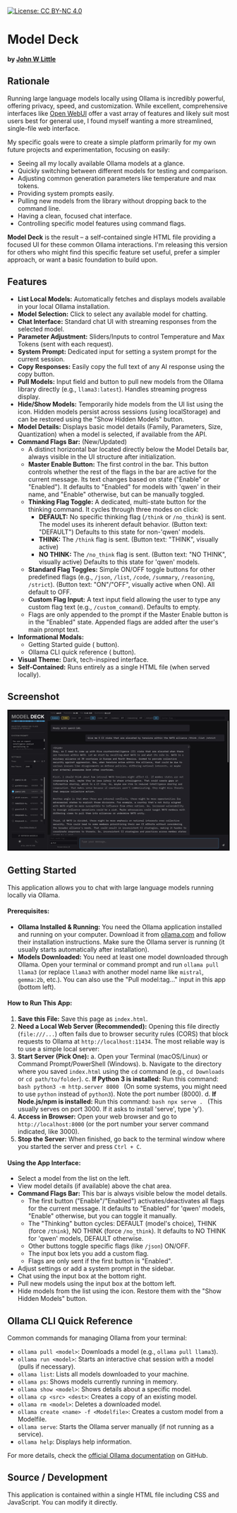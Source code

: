 [![License: CC BY-NC 4.0](https://img.shields.io/badge/License-CC%20BY--NC%204.0-lightgrey.svg)](https://creativecommons.org/licenses/by-nc/4.0/)

# Model Deck

**by [John W Little](https://johnwlittle.com)**

## Rationale

Running large language models locally using Ollama is incredibly powerful, offering privacy, speed, and customization. While excellent, comprehensive interfaces like [Open WebUI](https://github.com/open-webui/open-webui) offer a vast array of features and likely suit most users best for general use, I found myself wanting a more streamlined, single-file web interface.

My specific goals were to create a simple platform primarily for my own future projects and experimentation, focusing on easily:

* Seeing all my locally available Ollama models at a glance.
* Quickly switching between different models for testing and comparison.
* Adjusting common generation parameters like temperature and max tokens.
* Providing system prompts easily.
* Pulling new models from the library without dropping back to the command line.
* Having a clean, focused chat interface.
* Controlling specific model features using command flags.

**Model Deck** is the result – a self-contained single HTML file providing a focused UI for these common Ollama interactions. I'm releasing this version for others who might find this specific feature set useful, prefer a simpler approach, or want a basic foundation to build upon.

## Features

* **List Local Models:** Automatically fetches and displays models available in your local Ollama installation.
* **Model Selection:** Click to select any available model for chatting.
* **Chat Interface:** Standard chat UI with streaming responses from the selected model.
* **Parameter Adjustment:** Sliders/Inputs to control Temperature and Max Tokens (sent with each request).
* **System Prompt:** Dedicated input for setting a system prompt for the current session.
* **Copy Responses:** Easily copy the full text of any AI response using the copy button.
* **Pull Models:** Input field and button to pull new models from the Ollama library directly (e.g., `llama3:latest`). Handles streaming progress display.
* **Hide/Show Models:** Temporarily hide models from the UI list using the <i class="fa-solid fa-eye-slash"></i> icon. Hidden models persist across sessions (using localStorage) and can be restored using the "Show Hidden Models" button.
* **Model Details:** Displays basic model details (Family, Parameters, Size, Quantization) when a model is selected, if available from the API.
* **Command Flags Bar:** (New/Updated)
    * A distinct horizontal bar located directly below the Model Details bar, always visible in the UI structure after initialization.
    * **Master Enable Button:** The first control in the bar. This button controls whether the rest of the flags in the bar are active for the current message. Its text changes based on state ("Enable" or "Enabled"). It defaults to "Enabled" for models with 'qwen' in their name, and "Enable" otherwise, but can be manually toggled.
    * **Thinking Flag Toggle:** A dedicated, multi-state button for the thinking command. It cycles through three modes on click:
        * **DEFAULT:** No specific thinking flag (`/think` or `/no_think`) is sent. The model uses its inherent default behavior. (Button text: "DEFAULT") Defaults to this state for non-'qwen' models.
        * **THINK:** The `/think` flag is sent. (Button text: "THINK", visually active)
        * **NO THINK:** The `/no_think` flag is sent. (Button text: "NO THINK", visually active) Defaults to this state for 'qwen' models.
    * **Standard Flag Toggles:** Simple ON/OFF toggle buttons for other predefined flags (e.g., `/json`, `/list`, `/code`, `/summary`, `/reasoning`, `/strict`). (Button text: "ON"/"OFF", visually active when ON). All default to OFF.
    * **Custom Flag Input:** A text input field allowing the user to type any custom flag text (e.g., `/custom_command`). Defaults to empty.
    * Flags are only appended to the prompt if the Master Enable button is in the "Enabled" state. Appended flags are added after the user's main prompt text.
* **Informational Modals:**
    * Getting Started guide (<i class="fa-solid fa-circle-question"></i> button).
    * Ollama CLI quick reference (<i class="fa-solid fa-terminal"></i> button).
* **Visual Theme:** Dark, tech-inspired interface.
* **Self-Contained:** Runs entirely as a single HTML file (when served locally).

## Screenshot

![MODEL DECK Screenshot](modeldeckss.jpg)

## Getting Started

This application allows you to chat with large language models running locally via Ollama.

#### Prerequisites:

* **Ollama Installed & Running:** You need the Ollama application installed and running on your computer. Download it from [ollama.com](https://ollama.com) and follow their installation instructions. Make sure the Ollama server is running (it usually starts automatically after installation).
* **Models Downloaded:** You need at least one model downloaded through Ollama. Open your terminal or command prompt and run `ollama pull llama3` (or replace `llama3` with another model name like `mistral`, `gemma:2b`, etc.). You can also use the "Pull model:tag..." input in this app (bottom left).

#### How to Run This App:

1.  **Save this File:** Save this page as `index.html`.
2.  **Need a Local Web Server (Recommended):** Opening this file directly (`file:///...`) often fails due to browser security rules (CORS) that block requests to Ollama at `http://localhost:11434`. The most reliable way is to use a simple local server:
3.  **Start Server (Pick One):**
    a.  Open your Terminal (macOS/Linux) or Command Prompt/PowerShell (Windows).
    b.  Navigate to the directory where you saved `index.html` using the `cd` command (e.g., `cd Downloads` or `cd path/to/folder`).
    c.  **If Python 3 is installed:** Run this command:
        ```bash
        python3 -m http.server 8000
        ```
        (On some systems, you might need to use `python` instead of `python3`). Note the port number (8000).
    d.  **If Node.js/npm is installed:** Run this command:
        ```bash
        npx serve .
        ```
        (This usually serves on port 3000. If it asks to install 'serve', type 'y').
4.  **Access in Browser:** Open your web browser and go to
    `http://localhost:8000` (or the port number your server command indicated, like 3000).
5.  **Stop the Server:** When finished, go back to the terminal window where you started the server and press `Ctrl + C`.

#### Using the App Interface:

* Select a model from the list on the left.
* View model details (if available) above the chat area.
* **Command Flags Bar:** This bar is always visible below the model details.
    * The first button ("Enable"/"Enabled") activates/deactivates all flags for the current message. It defaults to "Enabled" for 'qwen' models, "Enable" otherwise, but you can toggle it manually.
    * The "Thinking" button cycles: DEFAULT (model's choice), THINK (force `/think`), NO THINK (force `/no_think`). It defaults to NO THINK for 'qwen' models, DEFAULT otherwise.
    * Other buttons toggle specific flags (like `/json`) ON/OFF.
    * The input box lets you add a custom flag.
    * Flags are only sent if the first button is "Enabled".
* Adjust settings or add a system prompt in the sidebar.
* Chat using the input box at the bottom right.
* Pull new models using the input box at the bottom left.
* Hide models from the list using the <i class="fa-solid fa-eye-slash"></i> icon. Restore them with the "Show Hidden Models" button.

## Ollama CLI Quick Reference

Common commands for managing Ollama from your terminal:

* `ollama pull <model>`: Downloads a model (e.g., `ollama pull llama3`).
* `ollama run <model>`: Starts an interactive chat session with a model (pulls if necessary).
* `ollama list`: Lists all models downloaded to your machine.
* `ollama ps`: Shows models currently running in memory.
* `ollama show <model>`: Shows details about a specific model.
* `ollama cp <src> <dest>`: Creates a copy of an existing model.
* `ollama rm <model>`: Deletes a downloaded model.
* `ollama create <name> -f <Modelfile>`: Creates a custom model from a Modelfile.
* `ollama serve`: Starts the Ollama server manually (if not running as a service).
* `ollama help`: Displays help information.

For more details, check the [official Ollama documentation](https://github.com/ollama/ollama) on GitHub.

## Source / Development

This application is contained within a single HTML file including CSS and JavaScript. You can modify it directly.
